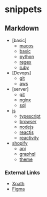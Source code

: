 # snippets

## Markdown

- [basic]
  - [macos]('./others/MacOS.md')
  - [basic]('./others/Basic.md')
  - [python]('./others/Python.md')
  - [regex]('./others/Regex.md')
  - [ruby]('./others/Ruby.md')
- [Devops]
  - [git](./Devops/Git.md)
  - [aws](./Devops/README.md)
- [server]
  - [git](./server/Git.md)
  - [nginx](./server/Nginx.md)
  - [sql](./server/SQL.md)
- [js](./js/README.md)
  - [typescript](./js/Typescript.md)
  - [browser](./js/Browser.md)
  - [nodejs](./js/Nodejs.md)
  - [reactjs](./js/React.md)
  - [reactivity](./js/Reactivity.md)
- [shopify](./shopify/README.md)
  - [api](./shopify/api/README.md)
  - [graphql](./shopify/graphql/README.md)
  - [theme](./shopify/theme/README.md)

### External Links

- [Xpath](http://xpather.com/)
- [Figma](https://www.figma.com/file/GAMKg6zWYqYId04ICOHOPq/funny?node-id=1%3A2)
